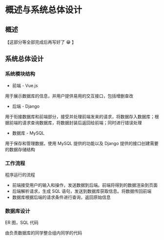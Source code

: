 # 概述与系统总体设计

## 概述

【这部分等全部完成后再写好了 :grin: 】

## 系统总体设计

### 系统模块结构

+   前端 - Vue.js

用于展示数据库的信息，并用户提供易用的交互接口，包括增删查改

+   后端 - Django

用于衔接数据库和前端部分，接受并处理前端发来的请求，将数据存入数据库；根据前端的请求查询数据库，将数据封装后返回给前端；同时进行错误处理

+   数据库 - MySQL

用于保存和管理数据，使用 MySQL 提供的功能以及 Django 提供的接口创建需要的数据存储结构

### 工作流程

程序运行的流程

+   前端接受用户的输入和操作，发送数据到后端。前端将得到的数据渲染到页面
+   后端解析请求，生成 SQL 语句，发送到数据库获取信息。将数据传回前端
+   数据库根据后端的请求条件进行查询，返回原始信息

### 数据库设计

ER 图，SQL 代码

由负责数据库的同学整合组内同学的代码


